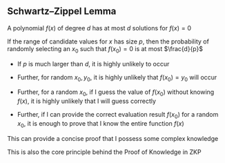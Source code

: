 ## Schwartz–Zippel Lemma

A polynomial $f(x)$ of degree $d$ has at most $d$ solutions for $f(x) = 0$

If the range of candidate values for $x$ has size $p$, then the probability of randomly selecting an $x_0$ such that $f(x_0) = 0$ is at most $\frac{d}{p}$

+ If $p$ is much larger than $d$, it is highly unlikely to occur

- Further, for random $x_0,y_0$, it is highly unlikely that $f(x_0)=y_0$ will occur

- Further, for a random $x_0$, if I guess the value of $f(x_0)$ without knowing $f(x)$, it is highly unlikely that I will guess correctly

+ Further, if I can provide the correct evaluation result $f(x_0)$ for a random $x_0$, it is enough to prove that I know the entire function $f(x)$

This can provide a concise proof that I possess some complex knowledge

This is also the core principle behind the Proof of Knowledge in ZKP